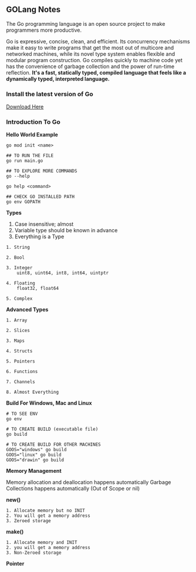 ## GOLang Notes

The Go programming language is an open source project to make programmers more productive.

Go is expressive, concise, clean, and efficient. Its concurrency mechanisms make it easy to write programs that get the most out of multicore and networked machines, while its novel type system enables flexible and modular program construction. Go compiles quickly to machine code yet has the convenience of garbage collection and the power of run-time reflection. **It's a fast, statically typed, compiled language that feels like a dynamically typed, interpreted language.**


### Install the latest version of Go

[Download Here](https://go.dev/dl/)


### Introduction To Go

**Hello World Example**
```
go mod init <name>

## TO RUN THE FILE
go run main.go

## TO EXPLORE MORE COMMANDS
go --help

go help <command>

## CHECK GO INSTALLED PATH
go env GOPATH

```

**Types**

1. Case insensitive; almost
2. Variable type should be known in advance
3. Everything is a Type

```
1. String

2. Bool

3. Integer
    uint8, uint64, int8, int64, uintptr

4. Floating
    float32, float64

5. Complex

```
**Advanced Types**

```
1. Array

2. Slices

3. Maps

4. Structs

5. Pointers

6. Functions

7. Channels

8. Almost Everything

```

**Build For Windows, Mac and Linux**

```
# TO SEE ENV
go env

# TO CREATE BUILD (executable file)
go build

# TO CREATE BUILD FOR OTHER MACHINES
GOOS="windows" go build
GOOS="linux" go build
GOOS="drawin" go build

```

**Memory Management**

Memory allocation and deallocation happens automatically
Garbage Collections happens automatically (Out of Scope or nil)

**new()**
```
1. Allocate memory but no INIT
2. You will get a memory address
3. Zeroed storage

```

**make()**
```
1. Allocate memory and INIT
2. you will get a memory address
3. Non-Zeroed storage

```

**Pointer**


